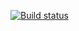 [![Build status](https://ci.appveyor.com/api/projects/status/8cy0n5ek645nevfx?svg=true)](https://ci.appveyor.com/project/SergeyLehmann/homework-testing-postmanecho)
